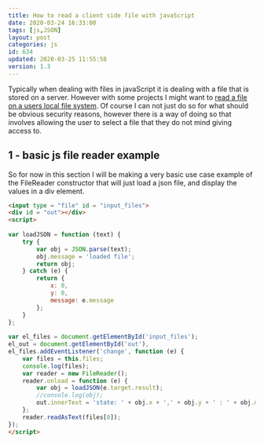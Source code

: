 ```yaml
---
title: How to read a client side file with javaScript
date: 2020-03-24 16:33:00
tags: [js,JSON]
layout: post
categories: js
id: 634
updated: 2020-03-25 11:55:58
version: 1.3
---
```


Typically when dealing with files in javaScript it is dealing with a file that is stored on a server. However with some projects I might want to [read a file on a users local file system](https://www.html5rocks.com/en/tutorials/file/dndfiles/). Of course I can not just do so for what should be obvious security reasons, however there is a way of doing so that involves allowing the user to select a file that they do not mind giving access to.

<!-- more -->

## 1 - basic js file reader example

So for now in this section I will be making a very basic use case example of the FileReader constructor that will just load a json file, and display the values in a div element.

```html
<input type = "file" id = "input_files">
<div id = "out"></div>
<script>
 
var loadJSON = function (text) {
    try {
        var obj = JSON.parse(text);
        obj.message = 'loaded file';
        return obj;
    } catch (e) {
        return {
            x: 0,
            y: 0,
            message: e.message
        };
    }
};
 
var el_files = document.getElementById('input_files');
el_out = document.getElementById('out'),
el_files.addEventListener('change', function (e) {
    var files = this.files;
    console.log(files);
    var reader = new FileReader();
    reader.onload = function (e) {
        var obj = loadJSON(e.target.result);
        //console.log(obj);
        out.innerText = 'state: ' + obj.x + ',' + obj.y + ' : ' + obj.message
    };
    reader.readAsText(files[0]);
});
</script>
```